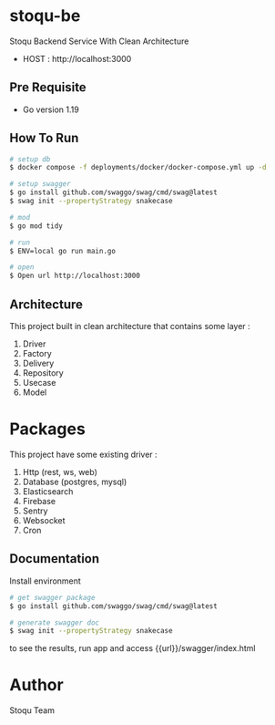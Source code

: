 # stoqu-be
Stoqu Backend Service With Clean Architecture
- HOST : http://localhost:3000

## Pre Requisite
- Go version 1.19

## How To Run
``` bash
# setup db
$ docker compose -f deployments/docker/docker-compose.yml up -d

# setup swagger 
$ go install github.com/swaggo/swag/cmd/swag@latest
$ swag init --propertyStrategy snakecase

# mod
$ go mod tidy

# run 
$ ENV=local go run main.go

# open
$ Open url http://localhost:3000
```

## Architecture 
This project built in clean architecture that contains some layer :
1. Driver   
2. Factory 
3. Delivery
4. Repository
5. Usecase
6. Model

# Packages
This project have some existing driver :
1. Http (rest, ws, web)
2. Database (postgres, mysql)
3. Elasticsearch
4. Firebase
5. Sentry
6. Websocket
7. Cron 


## Documentation

Install environment
``` bash
# get swagger package 
$ go install github.com/swaggo/swag/cmd/swag@latest

# generate swagger doc
$ swag init --propertyStrategy snakecase
```
to see the results, run app and access {{url}}/swagger/index.html

# Author
Stoqu Team
